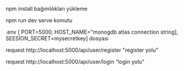 npm install bağımlılıkları yükleme

npm run dev serve komutu

.env [ PORT=5000, HOST_NAME="monogdb atlas connection string], SEESİON_SECRET=mysecretkey] dosyası 

request http://localhost:5000/api/user/register "register yolu"

request http://localhost:5000/api/user/login "login yolu"

